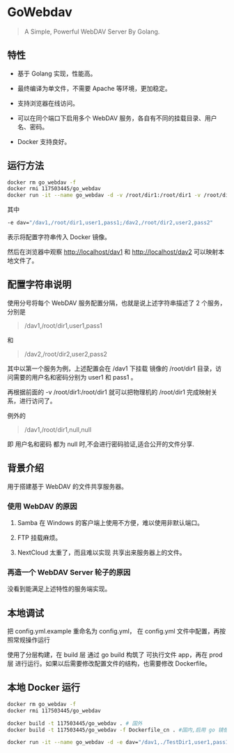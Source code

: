 # GoWebdav

> A Simple, Powerful WebDAV Server By Golang.

## 特性

- 基于 Golang 实现，性能高。

- 最终编译为单文件，不需要 Apache 等环境，更加稳定。

- 支持浏览器在线访问。

- 可以在同个端口下启用多个 WebDAV 服务，各自有不同的挂载目录、用户名、密码。

- Docker 支持良好。

## 运行方法

```sh
docker rm go_webdav -f
docker rmi 117503445/go_webdav
docker run -it --name go_webdav -d -v /root/dir1:/root/dir1 -v /root/dir2:/root/dir2 -e dav="/dav1,/root/dir1,user1,pass1;/dav2,/root/dir2,user2,pass2" -p 80:80 --restart=always 117503445/go_webdav:latest
```

其中

```sh
-e dav="/dav1,/root/dir1,user1,pass1;/dav2,/root/dir2,user2,pass2"
```

表示将配置字符串传入 Docker 镜像。

然后在浏览器中观察 <http://localhost/dav1> 和 <http://localhost/dav2> 可以映射本地文件了。

## 配置字符串说明

使用分号将每个 WebDAV 服务配置分隔，也就是说上述字符串描述了 2 个服务，分别是

> /dav1,/root/dir1,user1,pass1

和

> /dav2,/root/dir2,user2,pass2

其中以第一个服务为例，上述配置会在 /dav1 下挂载 镜像的 /root/dir1 目录，访问需要的用户名和密码分别为 user1 和 pass1 。

再根据前面的  -v /root/dir1:/root/dir1 就可以把物理机的 /root/dir1 完成映射关系，进行访问了。

例外的

> /dav1,/root/dir1,null,null

即 用户名和密码 都为 null 时,不会进行密码验证,适合公开的文件分享.

## 背景介绍

用于搭建基于 WebDAV 的文件共享服务器。

### 使用 WebDAV 的原因

1. Samba 在 Windows 的客户端上使用不方便，难以使用非默认端口。

2. FTP 挂载麻烦。

3. NextCloud 太重了，而且难以实现 共享出来服务器上的文件。

### 再造一个 WebDAV Server 轮子的原因

没看到能满足上述特性的服务端实现。

## 本地调试

把 config.yml.example 重命名为 config.yml， 在 config.yml 文件中配置，再按照常规操作运行

使用了分层构建，在 build 层 通过 go build 构筑了 可执行文件 app，再在 prod 层 进行运行。如果以后需要修改配置文件的结构，也需要修改 Dockerfile。

## 本地 Docker 运行

```sh
docker rm go_webdav -f
docker rmi 117503445/go_webdav

docker build -t 117503445/go_webdav . # 国外
docker build -t 117503445/go_webdav -f Dockerfile_cn . #国内,启用 go 镜像

docker run -it --name go_webdav -d -e dav="/dav1,./TestDir1,user1,pass1;/dav2,./TestDir2,user2,pass2" -p 80:80 --restart=always 117503445/go_webdav:latest
```
